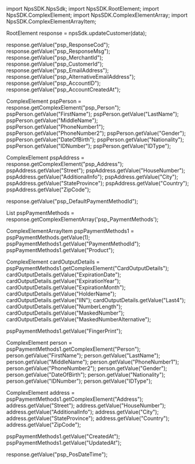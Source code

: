 import NpsSDK.NpsSdk;
import NpsSDK.RootElement;
import NpsSDK.ComplexElement;
import NpsSDK.ComplexElementArray;
import NpsSDK.ComplexElementArrayItem;

RootElement response = npsSdk.updateCustomer(data);

response.getValue("psp_ResponseCod");
response.getValue("psp_ResponseMsg");
response.getValue("psp_MerchantId");
response.getValue("psp_CustomerId");
response.getValue("psp_EmailAddress");
response.getValue("psp_AlternativeEmailAddress");
response.getValue("psp_AccountID");
response.getValue("psp_AccountCreatedAt");

ComplexElement pspPerson = response.getComplexElement("psp_Person");
pspPerson.getValue("FirstName");
pspPerson.getValue("LastName");
pspPerson.getValue("MiddleName");
pspPerson.getValue("PhoneNumber1");
pspPerson.getValue("PhoneNumber2");
pspPerson.getValue("Gender");
pspPerson.getValue("DateOfBirth");
pspPerson.getValue("Nationality");
pspPerson.getValue("IDNumber");
pspPerson.getValue("IDType");


ComplexElement pspAddress = response.getComplexElement("psp_Address");
pspAddress.getValue("Street");
pspAddress.getValue("HouseNumber");
pspAddress.getValue("AdditionalInfo");
pspAddress.getValue("City");
pspAddress.getValue("StateProvince");
pspAddress.getValue("Country");
pspAddress.getValue("ZipCode");

response.getValue("psp_DefaultPaymentMethodId");

List<ComplexElementArrayItem> pspPaymentMethods = response.getComplexElementArray('psp_PaymentMethods');

ComplexElementArrayItem pspPaymentMethods1 = pspPaymentMethods.getValue(1);
pspPaymentMethods1.getValue("PaymentMethodId");
pspPaymentMethods1.getValue("Product");

ComplexElement cardOutputDetails = pspPaymentMethods1.getComplexElement("CardOutputDetails");
cardOutputDetails.getValue("ExpirationDate");
cardOutputDetails.getValue("ExpirationYear");
cardOutputDetails.getValue("ExpirationMonth");
cardOutputDetails.getValue("HolderName");
cardOutputDetails.getValue("IIN");
cardOutputDetails.getValue("Last4");
cardOutputDetails.getValue("NumberLength");
cardOutputDetails.getValue("MaskedNumber");
cardOutputDetails.getValue("MaskedNumberAlternative");

pspPaymentMethods1.getValue("FingerPrint");

ComplexElement person = pspPaymentMethods1.getComplexElement("Person");
person.getValue("FirstName");
person.getValue("LastName");
person.getValue("MiddleName");
person.getValue("PhoneNumber1");
person.getValue("PhoneNumber2");
person.getValue("Gender");
person.getValue("DateOfBirth");
person.getValue("Nationality");
person.getValue("IDNumber");
person.getValue("IDType");


ComplexElement address = pspPaymentMethods1.getComplexElement("Address");
address.getValue("Street");
address.getValue("HouseNumber");
address.getValue("AdditionalInfo");
address.getValue("City");
address.getValue("StateProvince");
address.getValue("Country");
address.getValue("ZipCode");

pspPaymentMethods1.getValue("CreatedAt");
pspPaymentMethods1.getValue("UpdatedAt");


response.getValue("psp_PosDateTime");
